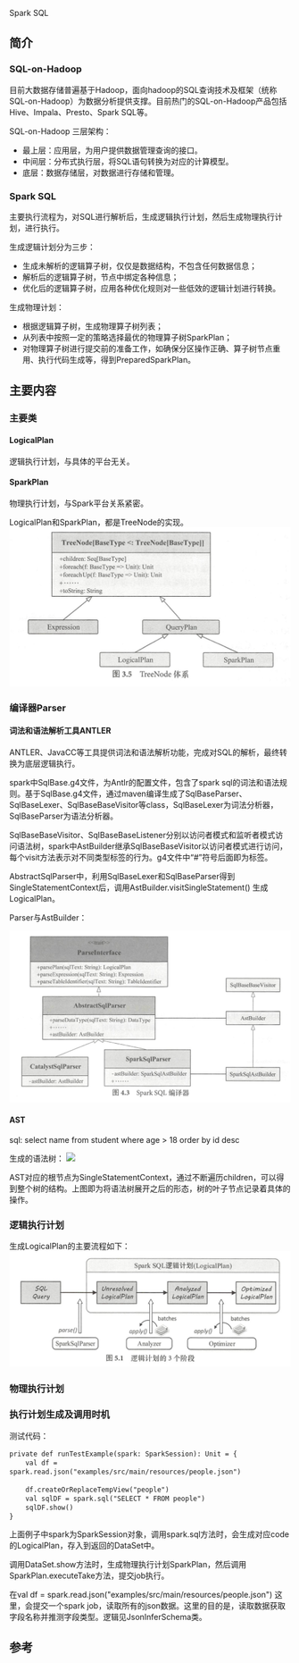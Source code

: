 Spark SQL

## 简介

### SQL-on-Hadoop

目前大数据存储普遍基于Hadoop，面向hadoop的SQL查询技术及框架（统称SQL-on-Hadoop）为数据分析提供支撑。目前热门的SQL-on-Hadoop产品包括Hive、Impala、Presto、Spark SQL等。

SQL-on-Hadoop 三层架构：

- 最上层：应用层，为用户提供数据管理查询的接口。
- 中间层：分布式执行层，将SQL语句转换为对应的计算模型。
- 底层：数据存储层，对数据进行存储和管理。


### Spark SQL

主要执行流程为，对SQL进行解析后，生成逻辑执行计划，然后生成物理执行计划，进行执行。

生成逻辑计划分为三步：

- 生成未解析的逻辑算子树，仅仅是数据结构，不包含任何数据信息；
- 解析后的逻辑算子树，节点中绑定各种信息；
- 优化后的逻辑算子树，应用各种优化规则对一些低效的逻辑计划进行转换。

生成物理计划：

- 根据逻辑算子树，生成物理算子树列表；
- 从列表中按照一定的策略选择最优的物理算子树SparkPlan；
- 对物理算子树进行提交前的准备工作，如确保分区操作正确、算子树节点重用、执行代码生成等，得到PreparedSparkPlan。



## 主要内容

### 主要类

#### LogicalPlan

逻辑执行计划，与具体的平台无关。

#### SparkPlan

物理执行计划，与Spark平台关系紧密。

LogicalPlan和SparkPlan，都是TreeNode的实现。
![](https://raw.githubusercontent.com/rainsbaby/notebook/master/imgs/spark/spark_sql_treenode.png)

### 编译器Parser

#### 词法和语法解析工具ANTLER

ANTLER、JavaCC等工具提供词法和语法解析功能，完成对SQL的解析，最终转换为底层逻辑执行。

spark中SqlBase.g4文件，为Antlr的配置文件，包含了spark sql的词法和语法规则。基于SqlBase.g4文件，通过maven编译生成了SqlBaseParser、SqlBaseLexer、SqlBaseBaseVisitor等class，SqlBaseLexer为词法分析器，SqlBaseParser为语法分析器。

SqlBaseBaseVisitor、SqlBaseBaseListener分别以访问者模式和监听者模式访问语法树，spark中AstBuilder继承SqlBaseBaseVisitor以访问者模式进行访问，每个visit方法表示对不同类型标签的行为。g4文件中“#”符号后面即为标签。

AbstractSqlParser中，利用SqlBaseLexer和SqlBaseParser得到SingleStatementContext后，调用AstBuilder.visitSingleStatement() 生成LogicalPlan。

Parser与AstBuilder：

![](https://raw.githubusercontent.com/rainsbaby/notebook/master/imgs/spark/spark_sql_parser.png)

#### AST

sql: select name from student where age > 18 order by id desc

生成的语法树：
![](https://raw.githubusercontent.com/rainsbaby/notebook/master/imgs/spark/spark_sql_astpng)

AST对应的根节点为SingleStatementContext，通过不断遍历children，可以得到整个树的结构。上图即为将语法树展开之后的形态，树的叶子节点记录着具体的操作。


### 逻辑执行计划


生成LogicalPlan的主要流程如下：
![](https://raw.githubusercontent.com/rainsbaby/notebook/master/imgs/spark/spark_logicalplan_process.png)


### 物理执行计划


### 执行计划生成及调用时机

测试代码：
```
private def runTestExample(spark: SparkSession): Unit = {
    val df = spark.read.json("examples/src/main/resources/people.json")
    
    df.createOrReplaceTempView("people")
    val sqlDF = spark.sql("SELECT * FROM people")
    sqlDF.show()
}
```

上面例子中spark为SparkSession对象，调用spark.sql方法时，会生成对应code的LogicalPlan，存入到返回的DataSet中。

调用DataSet.show方法时，生成物理执行计划SparkPlan，然后调用SparkPlan.executeTake方法，提交job执行。

在val df = spark.read.json("examples/src/main/resources/people.json") 这里，会提交一个spark job，读取所有的json数据。这里的目的是，读取数据获取字段名称并推测字段类型。逻辑见JsonInferSchema类。


## 参考